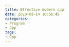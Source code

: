 ```yaml
---
title: Effective modern cpp
date: 2020-08-14 10:56:45
categories:
- Program
- Cpp
tags:
- Cpp
---
```

